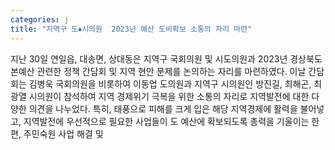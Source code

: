 ```yaml
---
categories: j
title: "지역구 도⦁시의원  2023년 예산 도비확보 소통의 자리 마련"
---
```

지난 30일 연일읍, 대송면, 상대동은 지역구 국회의원 및 시도의원과 2023년 경상북도 본예산 관련한 정책 간담회 및 지역 현안 문제를 논의하는 자리를 마련하였다. 이날 간담회는 김병욱 국회의원을 비롯하여 이동업 도의원과 지역구 시의원인 방진길, 최해곤, 최광열 시의원이 참석하여 지역 경제위기 극복을 위한 소통의 자리로 지역발전에 대한 다양한 의견을 나누었다. 특히, 태풍으로 피해를 크게 입은 해당 지역경제에 활력을 불어넣고, 지역발전에 우선적으로 필요한 사업들이 도 예산에 확보되도록 총력을 기울이는 한편, 주민숙원 사업 해결 및
